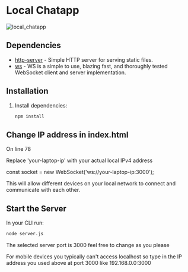 # Local Chatapp
![local_chatapp](https://github.com/codycordova/local-chatapp/assets/93851598/eba6467b-6e7a-489a-8bba-f651b1d4b58c)

## Dependencies

- [http-server](https://www.npmjs.com/package/http-server) - Simple HTTP server for serving static files.
- [ws](https://www.npmjs.com/package/ws) - WS is a simple to use, blazing fast, and thoroughly tested WebSocket client and server implementation.

## Installation

1. Install dependencies:

   ```bash
   npm install

## Change IP address in index.html
   
On line 78

 Replace 'your-laptop-ip' with your actual local IPv4 address 
 
const socket = new WebSocket('ws://your-laptop-ip:3000');

This will allow different devices on your local network to connect and communicate with each other.

## Start the Server
   In your CLI run:

   ```bash
   node server.js
```
   The selected server port is 3000 feel free to change as you please

   For mobile devices you typically can't access localhost so type in the IP address you used above at port 3000 like 192.168.0.0:3000
